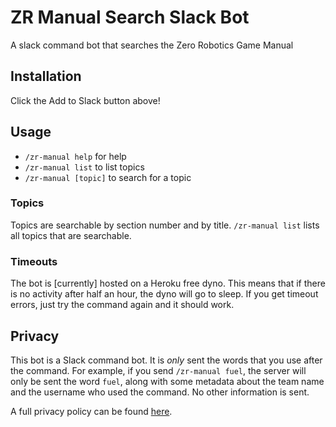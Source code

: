 # ZR Manual Search Slack Bot

A slack command bot that searches the Zero Robotics Game Manual

## Installation

Click the Add to Slack button above!

## Usage

- `/zr-manual help` for help
- `/zr-manual list` to list topics
- `/zr-manual [topic]` to search for a topic

### Topics

Topics are searchable by section number and by title.
`/zr-manual list` lists all topics that are searchable.

### Timeouts

The bot is [currently] hosted on a Heroku free dyno.
This means that if there is no activity after half an hour, the dyno will go to sleep.
If you get timeout errors, just try the command again and it should work.

## Privacy

This bot is a Slack command bot. It is _only_ sent the words that you use after the command.
For example, if you send `/zr-manual fuel`, the server will only be sent the word `fuel`, along with
some metadata about the team name and the username who used the command. No other information is sent.

A full privacy policy can be found [here](https://lyneca.github.io/zrbot/privacy).
